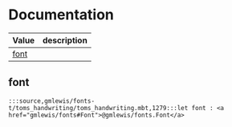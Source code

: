 # Documentation
|Value|description|
|---|---|
|[font](#font)||

## font

```moonbit
:::source,gmlewis/fonts-t/toms_handwriting/toms_handwriting.mbt,1279:::let font : <a href="gmlewis/fonts#Font">@gmlewis/fonts.Font</a>
```


